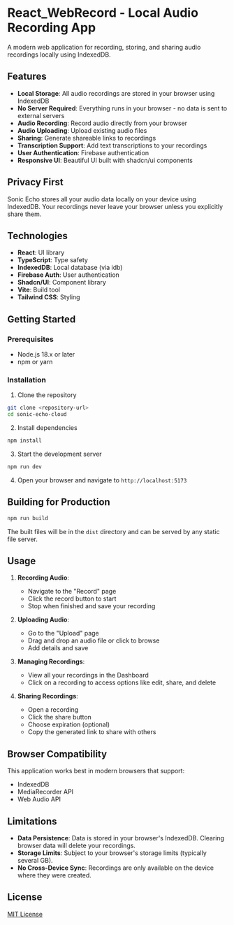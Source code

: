# React_WebRecord - Local Audio Recording App

A modern web application for recording, storing, and sharing audio recordings locally using IndexedDB.

## Features

- **Local Storage**: All audio recordings are stored in your browser using IndexedDB
- **No Server Required**: Everything runs in your browser - no data is sent to external servers
- **Audio Recording**: Record audio directly from your browser
- **Audio Uploading**: Upload existing audio files
- **Sharing**: Generate shareable links to recordings
- **Transcription Support**: Add text transcriptions to your recordings
- **User Authentication**: Firebase authentication
- **Responsive UI**: Beautiful UI built with shadcn/ui components

## Privacy First

Sonic Echo stores all your audio data locally on your device using IndexedDB. Your recordings never leave your browser unless you explicitly share them.

## Technologies

- **React**: UI library
- **TypeScript**: Type safety
- **IndexedDB**: Local database (via idb)
- **Firebase Auth**: User authentication
- **Shadcn/UI**: Component library
- **Vite**: Build tool
- **Tailwind CSS**: Styling

## Getting Started

### Prerequisites

- Node.js 18.x or later
- npm or yarn

### Installation

1. Clone the repository
```bash
git clone <repository-url>
cd sonic-echo-cloud
```

2. Install dependencies
```bash
npm install
```

3. Start the development server
```bash
npm run dev
```

4. Open your browser and navigate to `http://localhost:5173`

## Building for Production

```bash
npm run build
```

The built files will be in the `dist` directory and can be served by any static file server.

## Usage

1. **Recording Audio**:
   - Navigate to the "Record" page
   - Click the record button to start
   - Stop when finished and save your recording

2. **Uploading Audio**:
   - Go to the "Upload" page
   - Drag and drop an audio file or click to browse
   - Add details and save

3. **Managing Recordings**:
   - View all your recordings in the Dashboard
   - Click on a recording to access options like edit, share, and delete

4. **Sharing Recordings**:
   - Open a recording
   - Click the share button
   - Choose expiration (optional)
   - Copy the generated link to share with others

## Browser Compatibility

This application works best in modern browsers that support:
- IndexedDB
- MediaRecorder API
- Web Audio API

## Limitations

- **Data Persistence**: Data is stored in your browser's IndexedDB. Clearing browser data will delete your recordings.
- **Storage Limits**: Subject to your browser's storage limits (typically several GB).
- **No Cross-Device Sync**: Recordings are only available on the device where they were created.

## License

[MIT License](LICENSE)
